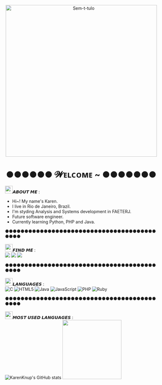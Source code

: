 <div align="center">
  <img width ="500px" src="https://i.ibb.co/WxTp838/Sem-t-tulo.png" alt="Sem-t-tulo" border="0">
  <h1>●●●●●● 𝓦ᴇʟᴄᴏᴍᴇ ~ ●●●●●●●</h1>
  </div>

  <img src="https://pixelartmaker-data-78746291193.nyc3.digitaloceanspaces.com/image/68e39e2e0a55fa8.png" width="25px">𝘼𝘽𝙊𝙐𝙏 𝙈𝙀 :<br>
  - Hi~! My name's Karen.
  - I live in Rio de Janeiro, Brazil.
  - I'm styding Analysis and Systems development in FAETERJ.
  - Future software engineer.
  - Currently learning Python, PHP and Java.

●●●●●●●●●●●●●●●●●●●●●●●●●●●●●●●●●●●●●●●●●●●<br><br>
<img src="https://pixelartmaker-data-78746291193.nyc3.digitaloceanspaces.com/image/68e39e2e0a55fa8.png" width="25px">𝙁𝙄𝙉𝘿 𝙈𝙀 :<br>
<a href="https://www.linkedin.com/in/Kahlimba/"><img src="https://img.shields.io/badge/linkedin-%230077B5.svg?style=for-the-badge&logo=linkedin&logoColor=white"></a>
<a href="https://www.instagram.com/kahlimba/"><img src="https://img.shields.io/badge/Instagram-%23E4405F.svg?style=for-the-badge&logo=Instagram&logoColor=white"></a>
<a href="https://replit.com/@KarenKnup"><img src="https://img.shields.io/badge/Replit-DD1200?style=for-the-badge&logo=Replit&logoColor=white"></a>

●●●●●●●●●●●●●●●●●●●●●●●●●●●●●●●●●●●●●●●●●●●<br><br>
<img src="https://pixelartmaker-data-78746291193.nyc3.digitaloceanspaces.com/image/68e39e2e0a55fa8.png" width="25px">𝙇𝘼𝙉𝙂𝙐𝘼𝙂𝙀𝙎 :<br>
![C](https://img.shields.io/badge/c-%2300599C.svg?style=for-the-badge&logo=c&logoColor=white)
![HTML5](https://img.shields.io/badge/html5-%23E34F26.svg?style=for-the-badge&logo=html5&logoColor=white)
![Java](https://img.shields.io/badge/java-%23ED8B00.svg?style=for-the-badge&logo=openjdk&logoColor=white)
![JavaScript](https://img.shields.io/badge/javascript-%23323330.svg?style=for-the-badge&logo=javascript&logoColor=%23F7DF1E)
![PHP](https://img.shields.io/badge/php-%23777BB4.svg?style=for-the-badge&logo=php&logoColor=white)
![Ruby](https://img.shields.io/badge/ruby-%23CC342D.svg?style=for-the-badge&logo=ruby&logoColor=white)

●●●●●●●●●●●●●●●●●●●●●●●●●●●●●●●●●●●●●●●●●●●<br><br>
<img src="https://pixelartmaker-data-78746291193.nyc3.digitaloceanspaces.com/image/68e39e2e0a55fa8.png" width="25px">𝙈𝙊𝙎𝙏 𝙐𝙎𝙀𝘿 𝙇𝘼𝙉𝙂𝙐𝘼𝙂𝙀𝙎 :<br>
![KarenKnup's GitHub stats](https://github-readme-stats.vercel.app/api?username=KarenKnup&show_icons=true&theme=tokyonight)
<img height="195px" src="https://github-readme-stats.vercel.app/api/top-langs/?username=KarenKnup&layout=compact&langs_count=7&theme=tokyonight">

